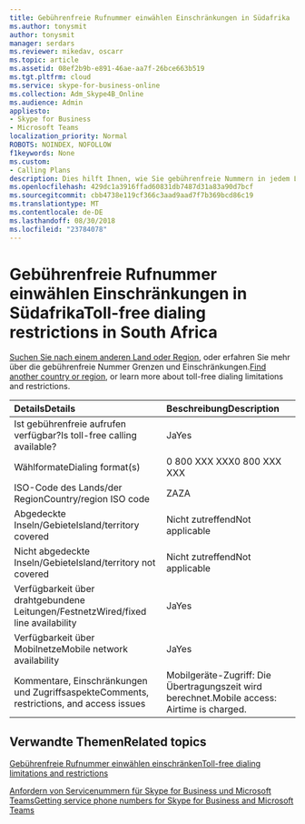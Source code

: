 ```yaml
---
title: Gebührenfreie Rufnummer einwählen Einschränkungen in Südafrika
ms.author: tonysmit
author: tonysmit
manager: serdars
ms.reviewer: mikedav, oscarr
ms.topic: article
ms.assetid: 08ef2b9b-e891-46ae-aa7f-26bce663b519
ms.tgt.pltfrm: cloud
ms.service: skype-for-business-online
ms.collection: Adm_Skype4B_Online
ms.audience: Admin
appliesto:
- Skype for Business
- Microsoft Teams
localization_priority: Normal
ROBOTS: NOINDEX, NOFOLLOW
f1keywords: None
ms.custom:
- Calling Plans
description: Dies hilft Ihnen, wie Sie gebührenfreie Nummern in jedem Land/Region einwählen können. Nachdem Sie das Land/Region auswählen, dauert es Sie zu einer länderspezifisch Seite, die enthält spezifische Details, Einschränkungen und Grenzwerte für gebührenfreie – Verfügbarkeit gebührenfreie Service verfügbar ist. Die Nummer oder Formate zeigt Ihnen die erforderlichen Zugriffscodes innerhalb jedes Land/Region So wählen Sie die gebührenfreie Telefonnummer.
ms.openlocfilehash: 429dc1a3916ffad60831db7487d31a83a90d7bcf
ms.sourcegitcommit: cbb4738e119cf366c3aad9aad7f7b369bcd86c19
ms.translationtype: MT
ms.contentlocale: de-DE
ms.lasthandoff: 08/30/2018
ms.locfileid: "23784078"
---
```

# <a name="toll-free-dialing-restrictions-in-south-africa"></a><span data-ttu-id="e27a0-105">Gebührenfreie Rufnummer einwählen Einschränkungen in Südafrika</span><span class="sxs-lookup"><span data-stu-id="e27a0-105">Toll-free dialing restrictions in South Africa</span></span>

<span data-ttu-id="e27a0-106">[Suchen Sie nach einem anderen Land oder Region](../toll-free-dialing-limitations-and-restrictions.md), oder erfahren Sie mehr über die gebührenfreie Nummer Grenzen und Einschränkungen.</span><span class="sxs-lookup"><span data-stu-id="e27a0-106">[Find another country or region](../toll-free-dialing-limitations-and-restrictions.md), or learn more about toll-free dialing limitations and restrictions.</span></span>


|<span data-ttu-id="e27a0-107">**Details**</span><span class="sxs-lookup"><span data-stu-id="e27a0-107">**Details**</span></span>|<span data-ttu-id="e27a0-108">**Beschreibung**</span><span class="sxs-lookup"><span data-stu-id="e27a0-108">**Description**</span></span>|
|:-----|:-----|
|<span data-ttu-id="e27a0-109">Ist gebührenfreie aufrufen verfügbar?</span><span class="sxs-lookup"><span data-stu-id="e27a0-109">Is toll-free calling available?</span></span>  <br/> |<span data-ttu-id="e27a0-110">Ja</span><span class="sxs-lookup"><span data-stu-id="e27a0-110">Yes</span></span>  <br/> |
|<span data-ttu-id="e27a0-111">Wählformate</span><span class="sxs-lookup"><span data-stu-id="e27a0-111">Dialing format(s)</span></span>  <br/> | <span data-ttu-id="e27a0-112">0 800 XXX XXX</span><span class="sxs-lookup"><span data-stu-id="e27a0-112">0 800 XXX XXX</span></span> <br/> |
|<span data-ttu-id="e27a0-113">ISO-Code des Lands/der Region</span><span class="sxs-lookup"><span data-stu-id="e27a0-113">Country/region ISO code</span></span>  <br/> |<span data-ttu-id="e27a0-114">ZA</span><span class="sxs-lookup"><span data-stu-id="e27a0-114">ZA</span></span>  <br/> |
|<span data-ttu-id="e27a0-115">Abgedeckte Inseln/Gebiete</span><span class="sxs-lookup"><span data-stu-id="e27a0-115">Island/territory covered</span></span>  <br/> |<span data-ttu-id="e27a0-116">Nicht zutreffend</span><span class="sxs-lookup"><span data-stu-id="e27a0-116">Not applicable</span></span>  <br/> |
|<span data-ttu-id="e27a0-117">Nicht abgedeckte Inseln/Gebiete</span><span class="sxs-lookup"><span data-stu-id="e27a0-117">Island/territory not covered</span></span>  <br/> |<span data-ttu-id="e27a0-118">Nicht zutreffend</span><span class="sxs-lookup"><span data-stu-id="e27a0-118">Not applicable</span></span>  <br/> |
|<span data-ttu-id="e27a0-119">Verfügbarkeit über drahtgebundene Leitungen/Festnetz</span><span class="sxs-lookup"><span data-stu-id="e27a0-119">Wired/fixed line availability</span></span>  <br/> |<span data-ttu-id="e27a0-120">Ja</span><span class="sxs-lookup"><span data-stu-id="e27a0-120">Yes</span></span>  <br/> |
|<span data-ttu-id="e27a0-121">Verfügbarkeit über Mobilnetze</span><span class="sxs-lookup"><span data-stu-id="e27a0-121">Mobile network availability</span></span>  <br/> |<span data-ttu-id="e27a0-122">Ja</span><span class="sxs-lookup"><span data-stu-id="e27a0-122">Yes</span></span>  <br/> |
|<span data-ttu-id="e27a0-123">Kommentare, Einschränkungen und Zugriffsaspekte</span><span class="sxs-lookup"><span data-stu-id="e27a0-123">Comments, restrictions, and access issues</span></span>  <br/> |<span data-ttu-id="e27a0-124">Mobilgeräte-Zugriff: Die Übertragungszeit wird berechnet.</span><span class="sxs-lookup"><span data-stu-id="e27a0-124">Mobile access: Airtime is charged.</span></span>  <br/> |
   
## <a name="related-topics"></a><span data-ttu-id="e27a0-125">Verwandte Themen</span><span class="sxs-lookup"><span data-stu-id="e27a0-125">Related topics</span></span>

[<span data-ttu-id="e27a0-126">Gebührenfreie Rufnummer einwählen einschränken</span><span class="sxs-lookup"><span data-stu-id="e27a0-126">Toll-free dialing limitations and restrictions</span></span>](../toll-free-dialing-limitations-and-restrictions.md)

[<span data-ttu-id="e27a0-127">Anfordern von Servicenummern für Skype for Business und Microsoft Teams</span><span class="sxs-lookup"><span data-stu-id="e27a0-127">Getting service phone numbers for Skype for Business and Microsoft Teams</span></span>](/skypeforbusiness/what-is-phone-system-in-office-365/getting-service-phone-numbers)

  
 